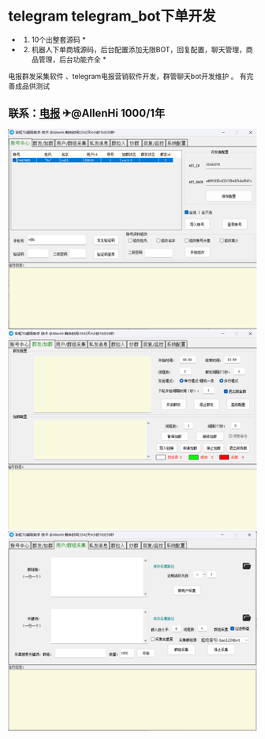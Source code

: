 # telegram telegram_bot下单开发
* 1. 10个出整套源码 * 
* 2. 机器人下单商城源码，后台配置添加无限BOT，回复配置，聊天管理，商品管理，后台功能齐全 *

电报群发采集软件 、telegram电报营销软件开发，群管聊天bot开发维护 。 有完善成品供测试 

## 联系：[电报](https://t.me/AllenHi)  ✈@AllenHi  1000/1年
 
![图片说明](/1.png)
![图片说明](/2.png)
![图片说明](/3.png)
